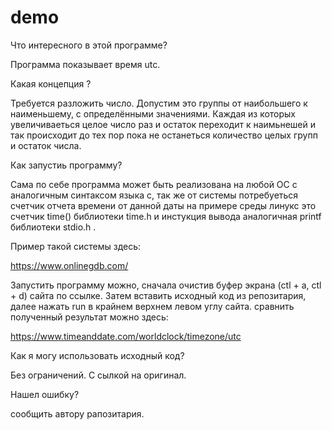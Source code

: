 # demo
Что интересного в этой программе?

Программа показывает время utc.

Какая концепция ?

Требуется разложить число. Допустим это группы от наибольшего к наименьшему, с определёнными значениями. Каждая из которых увеличиваеться целое число раз и остаток переходит к наимьнешей и так происходит до тех пор пока не останеться количество целых групп и остаток числа.

Как запустиь программу?

Сама по себе программа может быть реализована на любой ОС с аналогичным синтаксом языка с, так же от системы потребуеться счетчик отчета времени 
от данной даты на примере среды линукс это счетчик time() библиотеки time.h и инстукция вывода аналогичная printf  библиотеки stdio.h .

Пример такой системы здесь: 

https://www.onlinegdb.com/

Запустить программу можно, сначала очистив буфер экрана (ctl + a, ctl + d) сайта по ссылке.
Затем вставить исходный код из репозитария, далее нажать run в крайнем верхнем левом углу сайта.
сравнить полученный результат можно здесь:

https://www.timeanddate.com/worldclock/timezone/utc

Как я могу использовать исходный код?

Без ограничений.
С сылкой на оригинал.

Нашел ошибку?

сообщить автору рапозитария.

